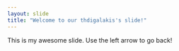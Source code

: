 ```yaml
---
layout: slide
title: "Welcome to our thdigalakis's slide!"
---
```

This is my awesome slide.
Use the left arrow to go back!

